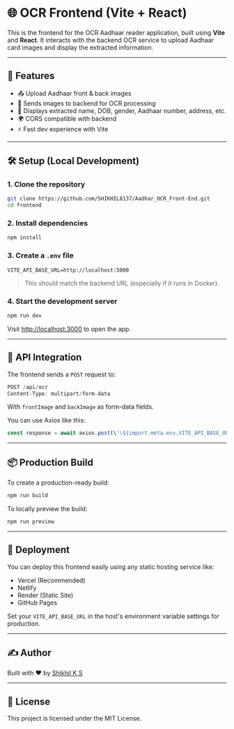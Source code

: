 # 🌐 OCR Frontend (Vite + React)

This is the frontend for the OCR Aadhaar reader application, built using **Vite** and **React**. It interacts with the backend OCR service to upload Aadhaar card images and display the extracted information.

---

## 🚀 Features

- 📤 Upload Aadhaar front & back images
- 🧠 Sends images to backend for OCR processing
- 📄 Displays extracted name, DOB, gender, Aadhaar number, address, etc.
- 🌍 CORS compatible with backend
- ⚡ Fast dev experience with Vite

---

## 🛠 Setup (Local Development)

### 1. Clone the repository

```bash
git clone https://github.com/SHIKHIL8137/Aadhar_OCR_Front-End.git
cd frontend
```

### 2. Install dependencies

```bash
npm install
```

### 3. Create a `.env` file

```env
VITE_API_BASE_URL=http://localhost:5000
```

> This should match the backend URL (especially if it runs in Docker).

### 4. Start the development server

```bash
npm run dev
```

Visit [http://localhost:3000](http://localhost:3000) to open the app.

---

## 🔁 API Integration

The frontend sends a `POST` request to:

```ts
POST /api/ocr
Content-Type: multipart/form-data
```

With `frontImage` and `backImage` as form-data fields.

You can use Axios like this:

```ts
const response = await axios.post(\`\${import.meta.env.VITE_API_BASE_URL}/api/ocr\`, formData);
```

---

## 📦 Production Build

To create a production-ready build:

```bash
npm run build
```

To locally preview the build:

```bash
npm run preview
```

---

## 🚀 Deployment

You can deploy this frontend easily using any static hosting service like:

- Vercel (Recommended)
- Netlify
- Render (Static Site)
- GitHub Pages

Set your `VITE_API_BASE_URL` in the host's environment variable settings for production.

---

## ✍️ Author

Built with ❤️ by [Shikhil K S](https://github.com/SHIKHIL8137)

---

## 📄 License

This project is licensed under the MIT License.
